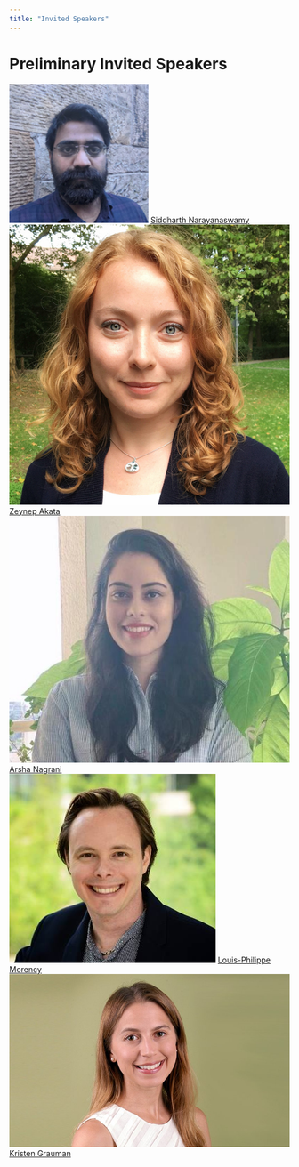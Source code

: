 ```yaml
---
title: "Invited Speakers"
---
```


# Preliminary Invited Speakers

<div class="list-of-people">
    <div class="person">
        <td><img src="/speakers/siddharth.png"></td>
        <td><a href="https://homepages.inf.ed.ac.uk/snaraya3/" target="_blank">Siddharth Narayanaswamy</a></td>
    </div>
    <div class="person">
        <td><img src="/speakers/zeynep.jpg"></td>
        <td><a href="https://www.eml-unitue.de/people/zeynep-akata" target="_blank">Zeynep Akata</a></td>
    </div>
    <div class="person">
        <td><img src="/speakers/arsha.jpeg"></td>
        <td><a href="https://a-nagrani.github.io/" target="_blank">Arsha Nagrani</a></td>
    </div>
    <div class="person">
        <td><img src="/speakers/louis.jpg"></td>
        <td><a href="https://www.cs.cmu.edu/~morency/" target="_blank">Louis-Philippe Morency</a></td>
    </div>
    <div class="person">
        <td><img src="/speakers/kristen.jpg"></td>
        <td><a href="https://www.cs.utexas.edu/users/grauman/" target="_blank">Kristen Grauman</a></td>
    </div>
</div>
<script>
  var ul = document.querySelector('div.list-of-people');
  for (var i = ul.children.length; i >= 0; i--) {
      ul.appendChild(ul.children[Math.random() * i | 0]);
  }
</script>
